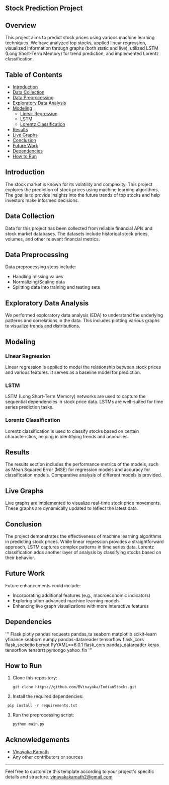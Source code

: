 
## Stock Prediction Project

## Overview

This project aims to predict stock prices using various machine learning techniques. We have analyzed top stocks, applied linear regression, visualized information through graphs (both static and live), utilized LSTM (Long Short-Term Memory) for trend prediction, and implemented Lorentz classification.

## Table of Contents

- [Introduction](#introduction)
- [Data Collection](#data-collection)
- [Data Preprocessing](#data-preprocessing)
- [Exploratory Data Analysis](#exploratory-data-analysis)
- [Modeling](#modeling)
  - [Linear Regression](#linear-regression)
  - [LSTM](#lstm)
  - [Lorentz Classification](#lorentz-classification)
- [Results](#results)
- [Live Graphs](#live-graphs)
- [Conclusion](#conclusion)
- [Future Work](#future-work)
- [Dependencies](#dependencies)
- [How to Run](#how-to-run)

## Introduction

The stock market is known for its volatility and complexity. This project explores the prediction of stock prices using machine learning algorithms. The goal is to provide insights into the future trends of top stocks and help investors make informed decisions.

## Data Collection

Data for this project has been collected from reliable financial APIs and stock market databases. The datasets include historical stock prices, volumes, and other relevant financial metrics.

## Data Preprocessing

Data preprocessing steps include:

- Handling missing values
- Normalizing/Scaling data
- Splitting data into training and testing sets

## Exploratory Data Analysis

We performed exploratory data analysis (EDA) to understand the underlying patterns and correlations in the data. This includes plotting various graphs to visualize trends and distributions.

## Modeling

### Linear Regression

Linear regression is applied to model the relationship between stock prices and various features. It serves as a baseline model for prediction.

### LSTM

LSTM (Long Short-Term Memory) networks are used to capture the sequential dependencies in stock price data. LSTMs are well-suited for time series prediction tasks.

### Lorentz Classification

Lorentz classification is used to classify stocks based on certain characteristics, helping in identifying trends and anomalies.

## Results

The results section includes the performance metrics of the models, such as Mean Squared Error (MSE) for regression models and accuracy for classification models. Comparative analysis of different models is provided.

## Live Graphs

Live graphs are implemented to visualize real-time stock price movements. These graphs are dynamically updated to reflect the latest data.

## Conclusion

The project demonstrates the effectiveness of machine learning algorithms in predicting stock prices. While linear regression provides a straightforward approach, LSTM captures complex patterns in time series data. Lorentz classification adds another layer of analysis by classifying stocks based on their behavior.

## Future Work

Future enhancements could include:

- Incorporating additional features (e.g., macroeconomic indicators)
- Exploring other advanced machine learning models
- Enhancing live graph visualizations with more interactive features

## Dependencies
'''
Flask
plotly
pandas
requests
pandas_ta
seaborn
matplotlib
scikit-learn
yfinance
seaborn
numpy
pandas-datareader
tensorflow
flask_cors
flask_socketio
bcrypt
PyYAML==6.0.1
flask_cors
pandas_datareader
keras
tensorflow
tensorrt
pymongo
yahoo_fin
'''
## How to Run

1. Clone this repository:
   ```
   git clone https://github.com/BVinayaka/IndianStocks.git
   ```
2. Install the required dependencies:
  ```
   pip install -r requirements.txt
   ```
3. Run the preprocessing script:
   ```
   python main.py
   ```
   


## Acknowledgements

- [Vinayaka Kamath](https://github.com/BVinayaka)
- Any other contributors or sources

---

Feel free to customize this template according to your project's specific details and structure.
vinayakakamath2@gmail.com
